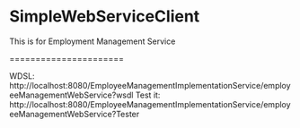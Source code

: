 SimpleWebServiceClient
======================

This is for Employment Management Service

======================

WDSL: http://localhost:8080/EmployeeManagementImplementationService/employeeManagementWebService?wsdl
Test it:  http://localhost:8080/EmployeeManagementImplementationService/employeeManagementWebService?Tester
